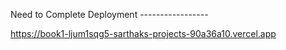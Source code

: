 Need to Complete Deployment -----------------

https://book1-ljum1sqg5-sarthaks-projects-90a36a10.vercel.app
